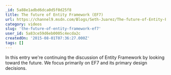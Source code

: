 ```yaml
---
_id: 5a88e1adbd6dca0d5f0d25f8
title: The future of Entity Framework (EF7)
url: https://channel9.msdn.com/Blogs/Seth-Juarez/The-future-of-Entity-Framework-EF7
category: videos
slug: 'the-future-of-entity-framework-ef7'
user_id: 5a83ce59d6eb0005c4ecda2c
createdOn: '2015-08-01T07:36:27.000Z'
tags: []
---
```


In this entry we're continuing the discussion of Entity Framework by looking toward the future. We focus primarily on EF7 and its primary design decisions.
